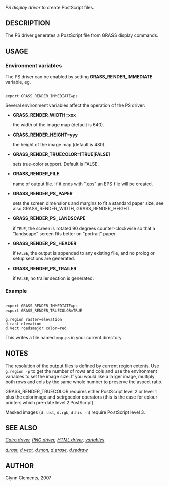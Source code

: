 
*PS display driver* to create PostScript files.

## DESCRIPTION

The PS driver generates a PostScript file from GRASS display commands.

## USAGE

### Environment variables

The PS driver can be enabled by setting **GRASS\_RENDER\_IMMEDIATE**
variable, eg.

```

export GRASS_RENDER_IMMEDIATE=ps

```

Several environment variables affect the operation of the PS driver:

* **GRASS\_RENDER\_WIDTH=xxx**

  the width of the image map (default is 640).
* **GRASS\_RENDER\_HEIGHT=yyy**

  the height of the image map (default is 480).
* **GRASS\_RENDER\_TRUECOLOR=[TRUE|FALSE]**

  sets true-color support. Default is FALSE.
* **GRASS\_RENDER\_FILE**

  name of output file. If it ends with ".eps" an EPS file
  will be created.
* **GRASS\_RENDER\_PS\_PAPER**

  sets the screen dimensions and margins to
  fit a standard paper size, see also GRASS\_RENDER\_WIDTH, GRASS\_RENDER\_HEIGHT.
* **GRASS\_RENDER\_PS\_LANDSCAPE**

  if `TRUE`, the screen is rotated 90 degrees
  counter-clockwise so that a "landscape" screen fits better on
  "portrait" paper.
* **GRASS\_RENDER\_PS\_HEADER**

  if `FALSE`, the output is appended to any existing file,
  and no prolog or setup sections are generated.
* **GRASS\_RENDER\_PS\_TRAILER**

  if `FALSE`, no trailer section is generated.

### Example

```

export GRASS_RENDER_IMMEDIATE=ps
export GRASS_RENDER_TRUECOLOR=TRUE

g.region raster=elevation
d.rast elevation
d.vect roadsmajor color=red

```

This writes a file named `map.ps` in your current directory.

## NOTES

The resolution of the output files is defined by current region
extents. Use `g.region -p` to get the number of rows and cols
and use the environment variables to set the image size. If you would
like a larger image, multiply both rows and cols by the same whole
number to preserve the aspect ratio.

GRASS\_RENDER\_TRUECOLOR requires either PostScript level 2 or level 1 plus the
colorimage and setrgbcolor operators (this is the case for colour
printers which pre-date level 2 PostScript).

Masked images (`d.rast`, `d.rgb`, `d.his -n`)
require PostScript level 3.

## SEE ALSO

*[Cairo driver](cairodriver.html),
[PNG driver](pngdriver.html),
[HTML driver](htmldriver.html),
[variables](variables.html)*

*[d.rast](d.rast.html),
[d.vect](d.vect.html),
[d.mon](d.mon.html),
[d.erase](d.erase.html),
[d.redraw](d.redraw.html)*

## AUTHOR

Glynn Clements, 2007
